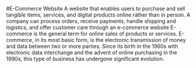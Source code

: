#E-Commerce Website
A website that enables users to purchase and sell tangible items, services, and digital products online rather than in person. A company can process orders, receive payments, handle shipping and logistics, and offer customer care through an e-commerce website
E-commerce is the general term for online sales of products or services. E-commerce, in its most basic form, is the electronic transmission of money and data between two or more parties. Since its birth in the 1960s with electronic data interchange and the advent of online purchasing in the 1990s, this type of business has undergone significant evolution.
